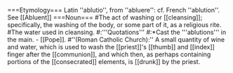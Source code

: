 ===Etymology===
Latin ''ablutio'', from ''abluere'': cf. French ''ablution''. See [[Abluent]]
===Noun===
#The act of washing or [[cleansing]]; specifically, the washing of the body, or some part of it, as a religious rite.
#The water used in cleansing.
#:'''Quotations'''
#:*Cast the '''ablutions''' in the main. - [[Pope]].
#''(Roman Catholic Church):'' A small quantity of wine and water, which is used to wash the [[priest]]'s [[thumb]] and [[index]] finger after the [[communion]], and which then, as perhaps containing portions of the [[consecrated]] elements, is [[drunk]] by the priest.